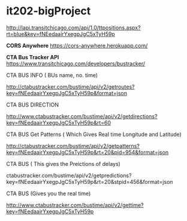 # it202-bigProject





http://lapi.transitchicago.com/api/1.0/ttpositions.aspx?rt=blue&key=fNEedaairYxegpJgC5xTyH59p

__CORS Anywhere__
https://cors-anywhere.herokuapp.com/

__CTA Bus Tracker API__
https://www.transitchicago.com/developers/bustracker/

CTA BUS INFO ( BUs name, no. time)

http://ctabustracker.com/bustime/api/v2/getroutes?key=fNEedaairYxegpJgC5xTyH59p&format=json

CTA BUS DIRECTION

http://www.ctabustracker.com/bustime/api/v2/getdirections?key=fNEedaairYxegpJgC5xTyH59p&rt=60


CTA BUS Get Patterns ( Which Gives Real time Longitude and Latitude)

<!-- http://www.ctabustracker.com/bustime/api/v2/getpatterns?key=fNEedaairYxegpJgC5xTyH59p&rt=20&pid=954 -->



http://ctabustracker.com/bustime/api/v2/getpatterns?key=fNEedaairYxegpJgC5xTyH59p&rt=20&pid=954&format=json

CTA BUS ( This gives the Preictions of delays)

ctabustracker.com/bustime/api/v2/getpredictions?key=fNEedaairYxegpJgC5xTyH59p&rt=20&stpid=456&format=json

CTA BUS (Gives you the real time)

http://www.ctabustracker.com/bustime/api/v2/gettime?key=fNEedaairYxegpJgC5xTyH59p
